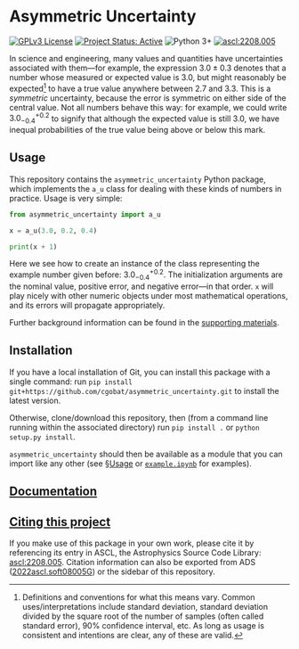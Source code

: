 # Asymmetric Uncertainty

[![GPLv3 License](https://img.shields.io/github/license/cgobat/asymmetric_uncertainty)](https://opensource.org/licenses/GPL-3.0) [![Project Status: Active](https://www.repostatus.org/badges/latest/active.svg)](https://www.repostatus.org/#active) ![Python 3+](https://img.shields.io/badge/made%20with-Python%203-blue) [![ascl:2208.005](https://img.shields.io/badge/ascl-2208.005-blue.svg?colorB=262255)](https://ascl.net/2208.005)

In science and engineering, many values and quantities have uncertainties associated with them—for example, the expression $3.0\pm0.3$ denotes that a number whose measured or expected value is 3.0, but might reasonably be expected[^1] to have a true value anywhere between 2.7 and 3.3. This is a *symmetric* uncertainty, because the error is symmetric on either side of the central value. Not all numbers behave this way: for example, we could write $3.0_{-0.4}^{+0.2}$ to signify that although the expected value is still 3.0, we have inequal probabilities of the true value being above or below this mark.

## Usage

This repository contains the `asymmetric_uncertainty` Python package, which implements the `a_u` class for dealing with these kinds of numbers in practice. Usage is very simple:

```python
from asymmetric_uncertainty import a_u

x = a_u(3.0, 0.2, 0.4)

print(x + 1)
```

Here we see how to create an instance of the class representing the example number given before: $3.0_{-0.4}^{+0.2}$. The initialization arguments are the nominal value, positive error, and negative error—in that order. `x` will play nicely with other numeric objects under most mathematical operations, and its errors will propagate appropriately.

Further background information can be found in the [supporting materials](./supporting_matl.md).

## Installation

If you have a local installation of Git, you can install this package with a single command: run `pip install git+https://github.com/cgobat/asymmetric_uncertainty.git` to install the latest version.

Otherwise, clone/download this repository, then (from a command line running within the associated directory) run `pip install .` or `python setup.py install`.

`asymmetric_uncertainty` should then be available as a module that you can import like any other (see [§Usage](#usage) or [`example.ipynb`](./example.ipynb) for examples).

## [Documentation](../../wiki)

## [Citing this project](./CITATION.bib)

If you make use of this package in your own work, please cite it by referencing its entry in ASCL, the Astrophysics Source Code Library: [ascl:2208.005](http://ascl.net/2208.005). Citation information can also be exported from ADS ([2022ascl.soft08005G](https://ui.adsabs.harvard.edu/abs/2022ascl.soft08005G/exportcitation)) or the sidebar of this repository.

[^1]: Definitions and conventions for what this means vary. Common uses/interpretations include standard deviation, standard deviation divided by the square root of the number of samples (often called standard error), 90% confidence interval, etc. As long as usage is consistent and intentions are clear, any of these are valid.